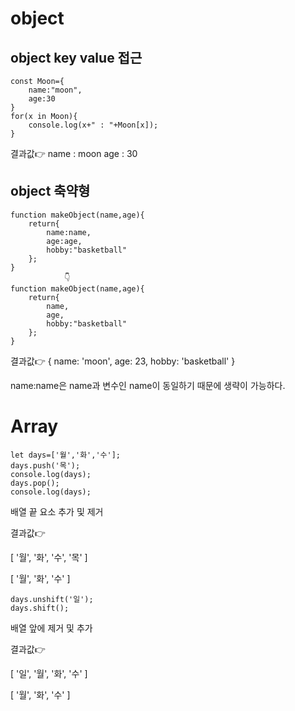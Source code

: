 # object
## object key value 접근
```
const Moon={
    name:"moon",
    age:30
}
for(x in Moon){
    console.log(x+" : "+Moon[x]);
}
```

결과값👉
name : moon
age : 30

## object 축약형
```
function makeObject(name,age){
    return{
        name:name,
        age:age,
        hobby:"basketball"
    };
}  
            👇
function makeObject(name,age){
    return{
        name,
        age,
        hobby:"basketball"
    };
}
```
결과값👉
{ name: 'moon', age: 23, hobby: 'basketball' }

name:name은 name과 변수인 name이 동일하기 때문에 생략이 가능하다.

# Array
```
let days=['월','화','수'];
days.push('목');
console.log(days);
days.pop();
console.log(days);
```
배열 끝 요소 추가 및 제거

결과값👉

[ '월', '화', '수', '목' ]

[ '월', '화', '수' ]


```
days.unshift('일');
days.shift();
```
배열 앞에 제거 및 추가

결과값👉

[ '일', '월', '화', '수' ]

[ '월', '화', '수' ]

